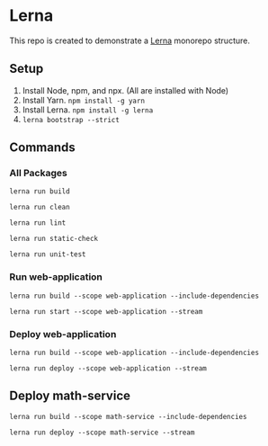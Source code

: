 # Lerna

This repo is created to demonstrate a [Lerna](https://lerna.js.org/) monorepo structure.

## Setup

1. Install Node, npm, and npx. (All are installed with Node)
2. Install Yarn. `npm install -g yarn`
3. Install Lerna. `npm install -g lerna`
3. `lerna bootstrap --strict`

## Commands

### All Packages

`lerna run build`

`lerna run clean`

`lerna run lint`

`lerna run static-check`

`lerna run unit-test`

### Run web-application

`lerna run build --scope web-application --include-dependencies`

`lerna run start --scope web-application --stream`

### Deploy web-application

`lerna run build --scope web-application --include-dependencies`

`lerna run deploy --scope web-application --stream`

## Deploy math-service

`lerna run build --scope math-service --include-dependencies`

`lerna run deploy --scope math-service --stream`
